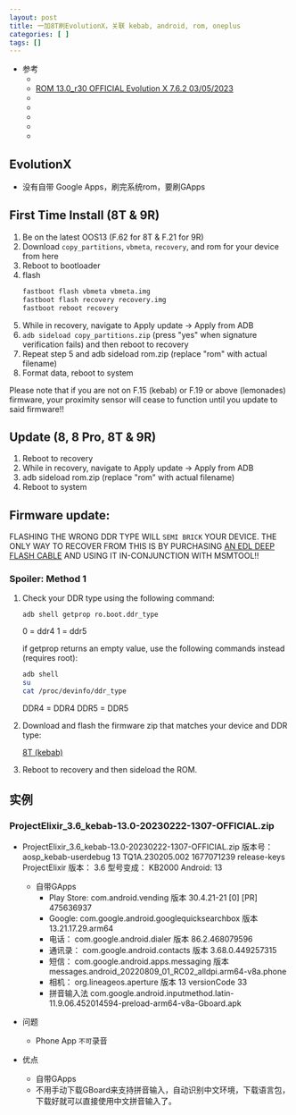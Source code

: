 ```yaml
---
layout: post
title: 一加8T刷EvolutionX，关联 kebab, android, rom, oneplus
categories: [ ]
tags: []
---
```


* 参考
  * []()
  * [ROM 13.0_r30 OFFICIAL  Evolution X 7.6.2  03/05/2023](https://forum.xda-developers.com/t/rom-13-0_r30-official-evolution-x-7-6-2-03-05-2023.4480927/#post-87295275)
  * []()
  * []()
  * []()
  * []()
  * []()





## EvolutionX

* 没有自带 Google Apps，刷完系统rom，要刷GApps


## First Time Install (8T & 9R)

1. Be on the latest OOS13 (F.62 for 8T & F.21 for 9R)
2. Download `copy_partitions`, `vbmeta`, `recovery`, and rom for your device from here
3. Reboot to bootloader
4. flash
    ~~~sh
    fastboot flash vbmeta vbmeta.img
    fastboot flash recovery recovery.img
    fastboot reboot recovery
    ~~~
5. While in recovery, navigate to Apply update -> Apply from ADB
6. `adb sideload copy_partitions.zip` (press "yes" when signature verification fails) and then reboot to recovery
7. Repeat step 5 and adb sideload rom.zip (replace "rom" with actual filename)
8. Format data, reboot to system

Please note that if you are not on F.15 (kebab) or F.19 or above (lemonades) firmware, your proximity sensor will cease to function until you update to said firmware!!

## Update (8, 8 Pro, 8T & 9R)

1. Reboot to recovery
2. While in recovery, navigate to Apply update -> Apply from ADB
3. adb sideload rom.zip (replace "rom" with actual filename)
4. Reboot to system


## Firmware update:

FLASHING THE WRONG DDR TYPE WILL `SEMI BRICK` YOUR DEVICE. THE ONLY WAY TO RECOVER FROM THIS IS BY PURCHASING [AN EDL DEEP FLASH CABLE](https://www.amazon.com/Deep-Flash-Qualcomm-Cable-Octopus/dp/B06XB76BH3?tag=xdaforum01-20) AND USING IT IN-CONJUNCTION WITH MSMTOOL!!

### Spoiler: Method 1

1. Check your DDR type using the following command:

    `adb shell getprop ro.boot.ddr_type`

    0 = ddr4
    1 = ddr5

    if getprop returns an empty value, use the following commands instead (requires root):
    ~~~sh
    adb shell
    su
    cat /proc/devinfo/ddr_type
    ~~~

    DDR4 = DDR4
    DDR5 = DDR5

2. Download and flash the firmware zip that matches your device and DDR type:

    [8T (kebab)](https://www.mediafire.com/folder/2gpefcni2siwo/OnePlus_8T_(KB200x))


3. Reboot to recovery and then sideload the ROM.


## 实例

### ProjectElixir_3.6_kebab-13.0-20230222-1307-OFFICIAL.zip

* ProjectElixir_3.6_kebab-13.0-20230222-1307-OFFICIAL.zip
    版本号： aosp_kebab-userdebug 13 TQ1A.230205.002 1677071239 release-keys
    ProjectElixir 版本： 3.6
    型号变成： KB2000
    Android: 13
    * 自带GApps
        * Play Store: com.android.vending
            版本 30.4.21-21 [0] [PR] 475636937
        * Google: com.google.android.googlequicksearchbox
            版本 13.21.17.29.arm64
        * 电话： com.google.android.dialer
            版本 86.2.468079596
        * 通讯录： com.google.android.contacts
            版本 3.68.0.449257315
        * 短信： com.google.android.apps.messaging
            版本 messages.android_20220809_01_RC02_alldpi.arm64-v8a.phone
        * 相机： org.lineageos.aperture
            版本 13  versionCode 33
        * 拼音输入法
            com.google.android.inputmethod.latin-11.9.06.452014594-preload-arm64-v8a-Gboard.apk


* 问题
    * Phone App `不可`录音

* 优点
    * 自带GApps
    * 不用手动下载GBoard来支持拼音输入，自动识别中文环境，下载语言包，下载好就可以直接使用中文拼音输入了。
























